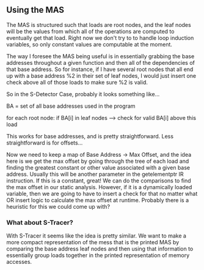 ## Using the MAS

The MAS is structured such that loads are root nodes, and the leaf nodes will be the values from which 
all of the operations are computed to eventually get that load. Right now we don't try to to handle 
loop induction variables, so only constant values are computable at the moment. 

The way I foresee the MAS being useful is in essentially grabbing the base addresses throughout a given
function and then all of the dependencies of that base address. So for instance, if I have several root nodes that all end up with a base address %2 in their set of leaf nodes, I would just insert one check above all of those loads to make sure %2 is valid.

So in the S-Detector Case, probably it looks something like... 

BA = set of all base addresses used in the program

for each root node: 
    if BA[i] in leaf nodes --> 
        check for valid BA[i] above this load

This works for base addresses, and is pretty straightforward. Less straightforward is for offsets...

Now we need to keep a map of Base Address -> Max Offset, and the idea here is we get the max offset by going through the tree of each load and finding the greatest constant or other value associated with a given base address. Usually this will be another parameter in the getelementptr IR instruction. If this is a constant, great! We can do the comparisons to find the max offset in our static analysis. However, if it is a dynamically loaded variable, then we are going to have to insert a check for that no matter what OR insert logic to calculate the max offset at runtime. Probably there is a heuristic for this we could come up with? 

### What about S-Tracer? 

With S-Tracer it seems like the idea is pretty similar. We want to make a more compact representation of the mess that is the printed MAS by comparing the base address leaf nodes and then using that information to essentially group loads together in the printed representation of memory accesses. 